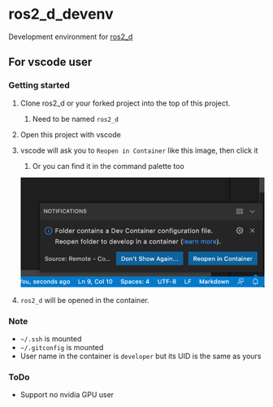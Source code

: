 # ros2_d_devenv

Development environment for [ros2_d](https://github.com/nonanonno/ros2_d)

## For vscode user

### Getting started

1. Clone ros2_d or your forked project into the top of this project.
    1. Need to be named `ros2_d`
2. Open this project with vscode
3. vscode will ask you to `Reopen in Container` like this image, then click it
    1. Or you can find it in the command palette too

    ![img](doc/vscode/reopen.png)
4. `ros2_d` will be opened in the container.


### Note

- `~/.ssh` is mounted
- `~/.gitconfig` is mounted
- User name in the container is `developer` but its UID is the same as yours

### ToDo

- Support no nvidia GPU user
